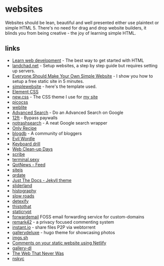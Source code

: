 # websites

Websites should be lean, beautiful and well presented either use plaintext or simple HTML 5.
There's no need for drag and drop website builders, it blinds you from being creative - the joy of learning simple HTML.

## links

- [Learn web development](https://developer.mozilla.org/en-US/docs/Learn) - The best way to get started with HTML
- [landchad.net](https://landchad.net) - Setup websites, a step by step guide but requires setting up servers.
- [Everyone Should Make Your Own Simple Website](https://polarhive.ml/videos/notes/everyone-should-make-your-own-simple-website) - I show you how to setup a free static site in 5 minutes.
- [simplewebsite](https://codeberg.org/polarhive/simplewebsite/) - here's the template used.
- [Element CSS](https://elementcss.neocities.org/)
- [new.css](https://newcss.net/) - The CSS theme I use for [my site](https://polarhive.ml)
- [picocss](https://picocss.com/)
- [weblite](https://codeberg.org/Weblite/)
- [Advanced Search](https://support.google.com/websearch/answer/35890) - Do an Advanced Search on Google
- [12ft](https://12ft.io/) - Bypass paywalls
- [notrashsearch](https://notrashsearch.github.io) - A neat Google search wrapper
- [Only Recipe](https://onlyrecipe.app/)
- [blogdb](https://blogdb.org/) - A community of bloggers
- [Evil Wordle](https://swag.github.io/evil-wordle/)
- [Keyboard drill](https://keyboard-drill.com/)
- [Web Clean-up Days](https://webcleanupdays.com/)
- [scribe](https://scribe.rip/)
- [terminal.sexy](https://terminal.sexy/)
- [QotNews - Feed](https://news.t0.vc/)
- [sitejs](https://sitejs.org/)
- [qrdate](https://qrdate.org/)
- [Just The Docs - Jekyll theme](https://just-the-docs.github.io/just-the-docs/)
- [sliderland](https://sliderland.blinry.org/)
- [histography](https://histography.io/)
- [slow roads](https://slowroads.io/)
- [detexify](http://detexify.kirelabs.org/classify.html)
- [thistothat](https://thistothat.com)
- [staticrypt](https://github.com/robinmoisson/staticrypt)
- [forwardemail](https://forwardemail.net/en) FOSS email forwarding service for custom-domains
- [remark42](https://remark42.com/) - a privacy focused commenting system
- [instant.io](https://instant.io) - share files P2P via webtorrent
- [gallerydeluxe](https://github.com/bep/gallerydeluxe) - hugo theme for showcasing photos
- [imgs.sh](https://imgs.sh/)
- [Comments on your static website using Netlify](https://hitarththummar.xyz/blog/serverless-comments)
- [gallery-dl](https://github.com/mikf/gallery-dl)
- [The Web That Never Was](https://piped.video/watch?v=8JOD1AQGqEg)
- [nskyc](https://nskyc.com)


